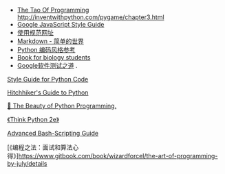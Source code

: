 * [The Tao Of Programming](http://canonical.org/~kragen/tao-of-programming.html)
http://inventwithpython.com/pygame/chapter3.html
* [Google JavaScript Style Guide](https://google.github.io/styleguide/jsguide.html)
* [使用规范网址](https://support.google.com/webmasters/answer/139066)
* [Markdown - 简单的世界](https://wizardforcel.gitbooks.io/markdown-simple-world/index.html)
* [Python 编码风格参考](http://kuanghy.github.io/2017/05/14/python-coding-style)
* [Book for biology students](http://heliy.github.io/post/131105-cs-kaoyan-booklist.html)
* [Google软件测试之道](http://silencewt.github.io/2015/06/05/%E3%80%8AGoogle%E8%BD%AF%E4%BB%B6%E6%B5%8B%E8%AF%95%E4%B9%8B%E9%81%93%E3%80%8B%E6%91%98%E5%BD%95/)
.


[Style Guide for Python Code](https://www.python.org/dev/peps/pep-0008/)


[Hitchhiker's Guide to Python](https://github.com/kennethreitz/python-guide)

[📗 The Beauty of Python Programming.](http://funhacks.net/explore-python/)

[《Think Python 2e》](http://codingpy.com/books/thinkpython2/index.html)

[Advanced Bash-Scripting Guide](http://www.tldp.org/LDP/abs/html/)

[《编程之法：面试和算法心得》]https://www.gitbook.com/book/wizardforcel/the-art-of-programming-by-july/details
